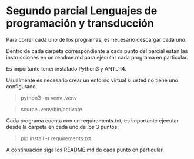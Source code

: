 # Segundo parcial Lenguajes de programación y transducción

Para correr cada uno de los programas, es necesario descargar cada uno.

Dentro de cada carpeta correspondiente a cada punto del parcial estan las instrucciones en un readme.md para ejecutar cada programa en particular.

Es importante tener instalado Python3 y ANTLR4.

Usualmente es necesario crear un entorno virtual si usted no tiene uno configurado.
>python3 -m venv .venv

>source .venv/bin/actívate

Cada programa cuenta con un requirements.txt, es importante ejecutar desde la carpeta en cada uno de los 3 puntos:
>pip install -r requirements.txt


A continuación siga los README.md de cada punto en particular.

